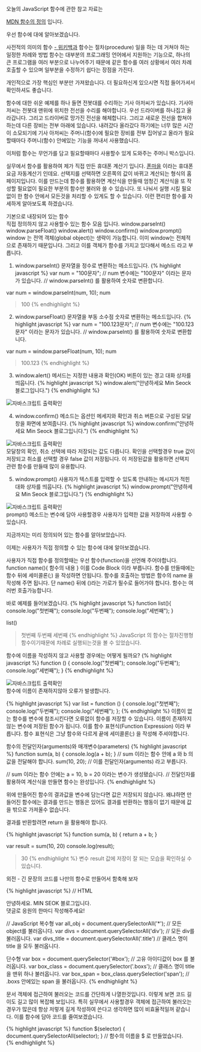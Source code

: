 오늘의  JavaScript 함수에 관한 참고 자료는 
<div class="pro-txt">
  <a href="https://developer.mozilla.org/ko/docs/Web/JavaScript/Guide/%ED%95%A8%EC%88%98" target="_balnk">MDN 함수의 정의</a> 입니다.
</div>

우선 함수에 대에 알아보겠습니다.

<div class="pro-txt">
사전적의 의미의 함수 
  <a href="https://ko.wikipedia.org/wiki/%ED%95%A8%EC%88%98_(%ED%94%84%EB%A1%9C%EA%B7%B8%EB%9E%98%EB%B0%8D)" target="_balnk"> - 위키백과</a>
함수는 절차(procedure) 일을 하는 데 거쳐야 하는 일정한 차례와 방법
함수는 대부분의 프로그래밍 언어에서 지원하는 기능으로, 하나의 큰 프로그램을 여러 부분으로 나누어주기 때문에 같은 함수를 여러 상황에서 여러 차례 호출할 수 있으며 일부분을 수정하기 쉽다는 장점을 가진다.
</div>

개인적으로 가장 핵심인 부분만 가져왔습니다.
더 필요하신게 있으시면 직접 들어가셔서 확인하셔도 좋습니다.

함수에 대한 쉬운 예제를 하나 들면
전봇대를 수리하는 기사 아저씨가 있습니다.
기사아저씨는 전봇대 맨위에 위치한 전선을 수리를 해야합니다.
우선 드라이버를 하나집고 올라갑니다. 그리고 드라이버로 망가진 전선을 해체합니다.
그리고 새로운 전선을 합쳐야하는데 다른 장비는 전부 아래에 있습니다.
내려갔다 올라갔다 하기에는 너무 많은 시간이 소모되기에 기사 아저씨는 
주머니(함수)에 필요한 장비를 전부 집어넣고 올라가 필요할때마다 
주머니(함수) 안에있는 기능을 꺼내서 사용했습니다.

이처럼 함수는 무언가를 담고 필요할때마다 사용할수 있게 도와주는 주머니 박스입니다.

실무에서 함수를 활용하여 제가 직접 만든 휴대폰 계산기 입니다.
<a href="http://ds180809.dothome.co.kr/shop/item.php?it_id=1534505390&ca_id=10&page=1" target="_blank">폰마을</a> 이라는 휴대폰 요금 자동계산기 인데요. 선택지를 선택하면 오른쪽의 값이 바뀌고 계산되는 형식의 홈페이지입니다.
이를 만드는데 함수를 활용하면 계산식을 만들때 엄청긴 계산식을 또 작성할 필요없이 필요한 부분의 함수만 불러와 쓸 수 있습니다.
또 나눠서 실행 시킬 필요없이 한 함수 안에서 모든것을 처리할 수 있게도 할 수 있습니다.
이런 편리한 함수를 자세하게 알아보도록 하겠습니다.

<div class="small-title">기본으로 내장되어 있는 함수</div>
직접 정의하지 않고 사용할수 있는 함수 모음 입니다.
window.parseInt()
window.parseFloat()
window.alert()
window.confirm()
window.prompt()
window 는 전역 객체(global object)는 생략이 가능합니다. 
이미 window는 전체적으로 존재하기 때문입니다. 
그리고 이를 객체가 함수를 가지고 있다해서 메소드 라고 부릅니다. 

1. window.parseInt() 문자열을 정수로 변환하는 메소드입니다.
{% highlight javascript %}
 var num = "100문자";
 // num 변수에는 "100문자" 이라는 문자가 있습니다.
 // window.parseInt() 를 활용하여 숫자로 변환합니다.
 
 var num = window.parseInt(num, 10);
 num
 > 100
{% endhighlight %}

2. window.parseFloat() 문자열을 부동 소수점 숫자로 변환하는 메소드입니다.
{% highlight javascript %}
 var num = "100.123문자";
 // num 변수에는 "100.123문자" 이라는 문자가 있습니다.
 // window.parseInt() 를 활용하여 숫자로 변환합니다.
 
 var num = window.parseFloat(num, 10);
 num
 > 100.123
{% endhighlight %}

3. window.alert() 메서드는 지정한 내용과 확인(OK) 버튼이 있는 경고 대화 상자를 띄웁니다.
{% highlight javascript %}
 window.alert("안녕하세요 Min Seock 블로그입니다.")
{% endhighlight %}
<div class="img-box">
  <img src="{{ site.baseurl }}/static/img/post/2018-09-01-1.png" alt="자바스크립트 출력확인" />
</div>

4. window.confirm() 메소드는 옵션인 메세지와 확인과 취소 버튼으로 구성된 모달창을 화면에 보여줍니다. 
{% highlight javascript %}
 window.confirm("안녕하세요 Min Seock 블로그입니다.")
{% endhighlight %}
<div class="img-box">
  <img src="{{ site.baseurl }}/static/img/post/2018-09-01-2.png" alt="자바스크립트 출력확인" />
</div>
모달창의 확인, 취소 선택에 따라 저장되는 값도 다릅니다. 
확인을 선택할경우 true 값이 저장되고
취소를 선택할 경우 false 값이 저장됩니다.
이 저장된값을 활용하면 선택지 관련 함수를 만들때 많이 유용합니다.

5. window.prompt() 사용자가 텍스트를 입력할 수 있도록 안내하는 메시지가 적힌 대화 상자를 띄웁니다.
{% highlight javascript %}
 window.prompt("안녕하세요 Min Seock 블로그입니다.")
{% endhighlight %}
<div class="img-box">
  <img src="{{ site.baseurl }}/static/img/post/2018-09-01-3.png" alt="자바스크립트 출력확인" />
</div>
prompt() 메소드는 변수에 담아 사용할경우 사용자가 입력한 값을 저장하여 사용할 수 있습니다.

지금까지는 미리 정의되어 있는 함수를 알아보았습니다.

이제는 사용자가 직접 정의할 수 있는 함수에 대에 알아보겠습니다.

사용자가 직접 함수를 정의할때는 우선 함수(function)을 선언해 주어야합니다.
function name(){
   함수의 내용
}
이를 Code Block 이라 부릅니다.
함수를 만들때에는 함수 뒤에 세미콜론(;) 을 작성하면 안됩니다.
함수를 호출하는 방법은 함수의 name 을 작성해 주면 됩니다.
단 name() 뒤에 ()라는 가로가 필수로 들어가야 합니다.
함수는 여러번 호출가능합니다.

바로 예제를 들어보겠습니다.
{% highlight javascript %}
 function list(){
  console.log("첫번째");
  console.log("두번째");
  console.log("세번째");
 }
 
 list()
 > 첫번째
 > 두번째
 > 세번째
{% endhighlight %}
JavaScript 의 함수는 절차진행형 함수이기때문에 차례로 실행되는것을 볼 수 있었습니다.

함수에 이름을 작성하지 않고 사용할 경우에는 어떻게 될까요?
{% highlight javascript %}
 function () {
  console.log("첫번째");
  console.log("두번째");
  console.log("세번째");
 }
{% endhighlight %}
<div class="img-box">
  <img src="{{ site.baseurl }}/static/img/post/2018-09-01-4.png" alt="자바스크립트 출력확인" />
</div>
함수에 이름이 존재하지않아 오류가 발생합니다.

{% highlight javascript %}
 var list = function () {
  console.log("첫번째");
  console.log("두번째");
  console.log("세번째");
 };
{% endhighlight %}
이름이 없는 함수를 변수에 참조시킨다면 오류없이 함수를 저장할 수 있습니다.
이름이 존재하지 않는 변수에 저장된 함수가 됩니다.
이를 함수 표현식(Function Expression) 이라 부릅니다.
함수 표현식은 그냥 함수와 다르게 끝에 세미콜론(;) 을 작성해 주셔야합니다.

함수의 전달인자(arguments)와 매개변수(parameters)
{% highlight javascript %}
 function sum(a, b) {
  console.log(a + b);
 }
 // sum 이라는 함수 안에 a 와 b 의 값을 전달해야 합니다.
 sum(10, 20);
 // 이를 전달인자(arguments) 라고 부릅니다.
 
 // sum 이라는 함수 안에는 a = 10, b = 20 이라는 변수가 생성됐습니다.
 // 전달인자를 활용하여 계산식을 만들면 함수는 완성입니다.
{% endhighlight %}

위에 만들어진 함수의 결과값을 변수에 담는다면 값은 저장되지 않습니다.
왜냐하면 만들어진 함수에는 결과를 만드는 행동은 있어도
결과를 반환하는 행동이 없기 때문에 값을 밖으로 가져올수 없습니다.

결과를 반환할려면 return 을 활용해야 합니다.

{% highlight javascript %}
 function sum(a, b) {
  return a + b;
 }
 
 var result = sum(10, 20)
 console.log(result);
 > 30
{% endhighlight %}
변수 result 값에 저장이 잘 되는 모습을 확인하실 수 있습니다.

외전 - 긴 문장의 코드를 나만의 함수로 만들어서 함축해 보자

{% highlight javascript %}
  // HTML
  <div id="box" class="boxs">
    <div class="title">안녕하세요. MIN SEOK 블로그입니다.</div>
    <span>댓글로 응원의 한마디 작성해주세요!</span>
  </div>
  
  // JavaScript
  복수형
  var all_obj = document.querySelectorAll('*'); // 모든 object를 불러옵니다.
  var divs = document.querySelectorAll('div'); // 모든 div를 불러옵니다.
  var divs_title = document.querySelectorAll('.title') // 클레스 명이 title 을 모두 불러옵니다.
  
  단수형
  var box = document.querySelector('#box'); // 고유 아이디값이 box 를 불러옵니다.
  var box_class = document.querySelector('.boxs'); // 클래스 명이 title 을 맨위 하나 불러옵니다.
  var box_span = box_class.querySelectior('span'); // .boxs 안에있는 span 을 불러옵니다.
{% endhighlight %}

문서 객체에 접근하여 불러오는 코드를 간단하게 나열한것입니다.
이렇게 보면 코드 길이도 길고 많이 복잡해 보입니다.
특히 실무에서 사용할경우 객체에 접근하여 불러오는 경우가 많은데
항상 저렇게 길게 작성하여 쓴다고 생각하면 많이 비효율적일꺼 같습니다.
이를 함수에 담아 코드를 줄여보겠습니다.

{% highlight javascript %}
function $(selector) {
  document.querySelectorAll(selector);
}
// 함수의 이름을 $ 로 만들었습니다.  
{% endhighlight %}
